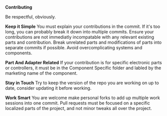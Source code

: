 **Contributing**

Be respectful, obviously.

**Keep it Simple**
You must explain your contributions in the commit. If it's too long, you can probably break it down into multiple commits.
Ensure your contributions are not immediatly incompatable with any relevant existing parts and contribution.
Break unrelated parts and modifications of parts into separate commits if possible.
Avoid overcomplicating systems and components.

**Part And Adapter Related**
If your contribution is for specific electronic parts or controllers, it must be in the Component Specific folder and labled by the marketing name of the component.

**Stay in Touch**
Try to keep the version of the repo you are working on up to date, consider updating it before working. 

**Work Smart**
You are welcome make personal forks to add up multiple work sessions into one commit.
Pull requests must be focused on a specific localized parts of the project, and not minor tweaks all over the project.
